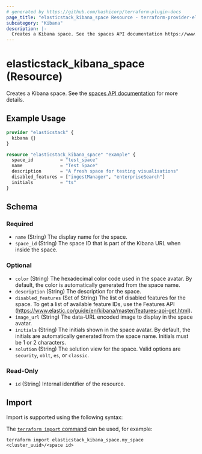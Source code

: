 ```yaml
---
# generated by https://github.com/hashicorp/terraform-plugin-docs
page_title: "elasticstack_kibana_space Resource - terraform-provider-elasticstack"
subcategory: "Kibana"
description: |-
  Creates a Kibana space. See the spaces API documentation https://www.elastic.co/guide/en/kibana/master/spaces-api-post.html for more details.
---
```


# elasticstack_kibana_space (Resource)

Creates a Kibana space. See the [spaces API documentation](https://www.elastic.co/guide/en/kibana/master/spaces-api-post.html) for more details.

## Example Usage

```terraform
provider "elasticstack" {
  kibana {}
}

resource "elasticstack_kibana_space" "example" {
  space_id          = "test_space"
  name              = "Test Space"
  description       = "A fresh space for testing visualisations"
  disabled_features = ["ingestManager", "enterpriseSearch"]
  initials          = "ts"
}
```

<!-- schema generated by tfplugindocs -->
## Schema

### Required

- `name` (String) The display name for the space.
- `space_id` (String) The space ID that is part of the Kibana URL when inside the space.

### Optional

- `color` (String) The hexadecimal color code used in the space avatar. By default, the color is automatically generated from the space name.
- `description` (String) The description for the space.
- `disabled_features` (Set of String) The list of disabled features for the space. To get a list of available feature IDs, use the Features API (https://www.elastic.co/guide/en/kibana/master/features-api-get.html).
- `image_url` (String) The data-URL encoded image to display in the space avatar.
- `initials` (String) The initials shown in the space avatar. By default, the initials are automatically generated from the space name. Initials must be 1 or 2 characters.
- `solution` (String) The solution view for the space. Valid options are `security`, `oblt`, `es`, or `classic`.

### Read-Only

- `id` (String) Internal identifier of the resource.

## Import

Import is supported using the following syntax:

The [`terraform import` command](https://developer.hashicorp.com/terraform/cli/commands/import) can be used, for example:

```shell
terraform import elasticstack_kibana_space.my_space <cluster_uuid>/<space id>
```
